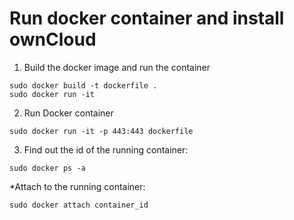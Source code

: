 Run docker container and install ownCloud
=======================================
1. Build the docker image and run the container
```
sudo docker build -t dockerfile . 
sudo docker run -it 
```
2. Run Docker container
```
sudo docker run -it -p 443:443 dockerfile
```
3. Find out the id of the running container:
```
sudo docker ps -a 
```
  *Attach to the running container:
```
sudo docker attach container_id 
```
